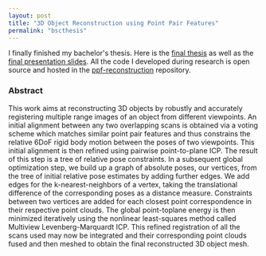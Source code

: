 ```yaml
---
layout: post
title: "3D Object Reconstruction using Point Pair Features"
permalink: "bscthesis"
---
```

I finally finished my bachelor's thesis. Here is the [final thesis](http://static.adrian-haarbach.de/bscthesis_adrian.pdf) as well as the [final presentation slides](http://static.adrian-haarbach.de/bscthesis_adrian_slides.pdf). All the code I developed during research is open source and hosted in the [ppf-reconstruction](ppf-reconstruction) repository.

### Abstract
This work aims at reconstructing 3D objects by robustly and accurately registering multiple
range images of an object from different viewpoints.
An initial alignment between any two overlapping scans is obtained via a voting scheme
which matches similar point pair features and thus constrains the relative 6DoF rigid body
motion between the poses of two viewpoints. This initial alignment is then refined using
pairwise point-to-plane ICP. The result of this step is a tree of relative pose constraints.
In a subsequent global optimization step, we build up a graph of absolute poses, our
vertices, from the tree of initial relative pose estimates by adding further edges. We add
edges for the k-nearest-neighbors of a vertex, taking the translational difference of the
corresponding poses as a distance measure. Constraints between two vertices are added
for each closest point correspondence in their respective point clouds. The global point-toplane
energy is then minimized iteratively using the nonlinear least-squares method called
Multiview Levenberg-Marquardt ICP.
This refined registration of all the scans used may now be integrated and their corresponding
point clouds fused and then meshed to obtain the final reconstructed 3D object
mesh.


